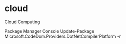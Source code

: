 # cloud
Cloud Computing

Package Manager Console 
Update-Package Microsoft.CodeDom.Providers.DotNetCompilerPlatform -r